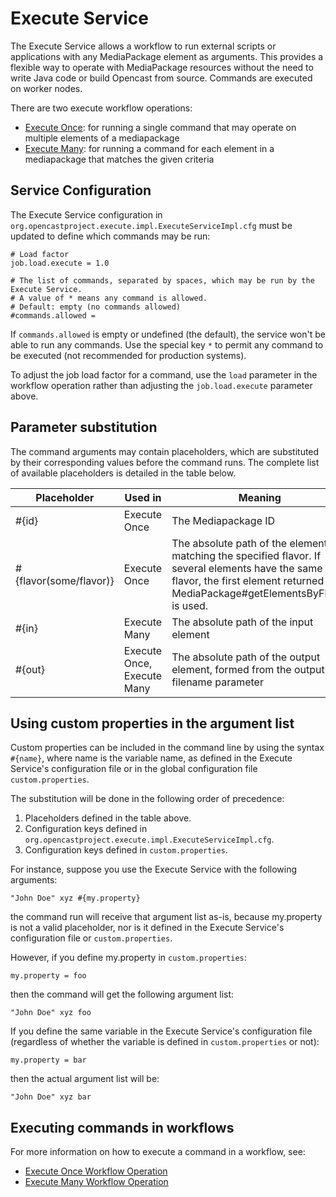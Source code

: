 Execute Service
===============

The Execute Service allows a workflow to run external scripts or applications with any MediaPackage element as arguments.
This provides a flexible way to operate with MediaPackage resources without the need to write Java code or build Opencast
from source. Commands are executed on worker nodes.

There are two execute workflow operations:

* [Execute Once](../workflowoperationhandlers/execute-once-woh.md): for running a single command
   that may operate on multiple elements of a mediapackage
* [Execute Many](../workflowoperationhandlers/execute-many-woh.md): for running a command
   for each element in a mediapackage that matches the given criteria

Service Configuration
---------------------

The Execute Service configuration in `org.opencastproject.execute.impl.ExecuteServiceImpl.cfg` must be updated to
define which commands may be run:

````
# Load factor
job.load.execute = 1.0

# The list of commands, separated by spaces, which may be run by the Execute Service.
# A value of * means any command is allowed.
# Default: empty (no commands allowed)
#commands.allowed =
````

If `commands.allowed` is empty or undefined (the default), the service won't be able to run any commands.
Use the special key `*` to permit any command to be executed (not recommended for production systems).

To adjust the job load factor for a command, use the `load` parameter in the workflow operation rather than
adjusting the `job.load.execute` parameter above.

## Parameter substitution

The command arguments may contain placeholders, which are substituted by their corresponding values before
the command runs. The complete list of available placeholders is detailed in the table below.

|Placeholder            |Used in     |Meaning                                            |
|-----------------------|------------|---------------------------------------------------|
|#{id}                  |Execute Once|The Mediapackage ID                                |
|#{flavor(some/flavor)} |Execute Once|The absolute path of the element matching the specified flavor. If several elements have the same flavor, the first element returned by MediaPackage#getElementsByFlavor is used.
|#{in}                  |Execute Many|The absolute path of the input element             |
|#{out}                 |Execute Once, Execute Many|The absolute path of the output element, formed from the output-filename parameter

## Using custom properties in the argument list

Custom properties can be included in the command line by using the syntax `#{name}`, where name is the variable name,
as defined in the Execute Service's configuration file or in the global configuration file `custom.properties`.

The substitution will be done in the following order of precedence:

1. Placeholders defined in the table above.
2. Configuration keys defined in `org.opencastproject.execute.impl.ExecuteServiceImpl.cfg`.
3. Configuration keys defined in `custom.properties`.

For instance, suppose you use the Execute Service with the following arguments:

    "John Doe" xyz #{my.property}

the command run will receive that argument list as-is, because my.property is not a valid placeholder, nor
is it defined in the Execute Service's configuration file or `custom.properties`.

However, if you define my.property in `custom.properties`:

    my.property = foo

then the command will get the following argument list:

    "John Doe" xyz foo

If you define the same variable in the Execute Service's configuration file (regardless of whether the variable
is defined in `custom.properties` or not):

    my.property = bar

then the actual argument list will be:

    "John Doe" xyz bar

Executing commands in workflows
-------------------------------

For more information on how to execute a command in a workflow, see:

* [Execute Once Workflow Operation](../workflowoperationhandlers/execute-once-woh.md)
* [Execute Many Workflow Operation](../workflowoperationhandlers/execute-many-woh.md)

